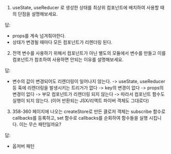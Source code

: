 1. useState, useReducer 로 생성한 상태를 최상위 컴포넌트에 배치하여 사용할 때의 단점을 설명해보세요.

답:
- props를 계속 넘겨줘야한다.
- 상태가 변경될 때마다 모든 컴포넌트가 리렌더링 된다.

2. 전역 변수를 사용하기 위해서 컴포넌트가 아닌 별도의 모듈에서 변수를 만들고 이를 컴포넌트가 참조하여 사용하면 안되는 이유를 설명해보세요.

답:
- 변수의 값이 변경되어도 리렌더링이 일어나지 않는다.
  -> useState, useReducer 등 훅에 리렌더링을 발생시키는 트리거가 없다
  -> key의 변경이 없다
  -> props의 변경이 없다
  -> 부모 컴포넌트가 리렌더링 되지 않는다
  -> 따라서 컴포넌트 함수도 실행이 되지 않는다. (이어 반환되는 JSX/리액트 파이버 객체도 그대로다)

3. 358-360 페이지에 나오는 createStore로 만든 클로저 객체는 subscribe 함수로 callbacks를 등록하고, set 함수로 callbacks를 순회하여 함수들을 실행 시킵니다. 이는 무슨 패턴일까요?

답:
- 옵저버 패턴